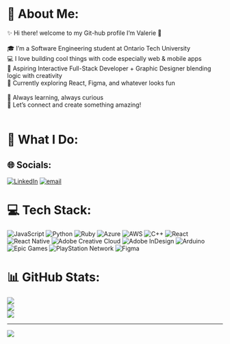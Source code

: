 # 💫 About Me:
 ✨ Hi there! welcome to my Git-hub profile I’m Valerie 👋<br><br>🎓 I’m a Software Engineering student at Ontario Tech University  <br>💻 I love building cool things with code especially web & mobile apps  <br>🎨 Aspiring Interactive Full-Stack Developer + Graphic Designer blending logic with creativity  <br>🚀 Currently exploring React, Figma, and whatever looks fun<br><br>🧠 Always learning, always curious  <br>💬 Let’s connect and create something amazing!<br><br>

# 💫 What I Do:
## 🌐 Socials:
[![LinkedIn](https://img.shields.io/badge/LinkedIn-%230077B5.svg?logo=linkedin&logoColor=white)](https://linkedin.com/in/https://www.linkedin.com/in/valerie-ekeigwe-804ba1320/) [![email](https://img.shields.io/badge/Email-D14836?logo=gmail&logoColor=white)](mailto:valeriecekeigwe@gmail.com) 

# 💻 Tech Stack:
![JavaScript](https://img.shields.io/badge/javascript-%23323330.svg?style=for-the-badge&logo=javascript&logoColor=%23F7DF1E) ![Python](https://img.shields.io/badge/python-3670A0?style=for-the-badge&logo=python&logoColor=ffdd54) ![Ruby](https://img.shields.io/badge/ruby-%23CC342D.svg?style=for-the-badge&logo=ruby&logoColor=white) ![Azure](https://img.shields.io/badge/azure-%230072C6.svg?style=for-the-badge&logo=microsoftazure&logoColor=white) ![AWS](https://img.shields.io/badge/AWS-%23FF9900.svg?style=for-the-badge&logo=amazon-aws&logoColor=white) ![C++](https://img.shields.io/badge/c++-%2300599C.svg?style=for-the-badge&logo=c%2B%2B&logoColor=white) ![React](https://img.shields.io/badge/react-%2320232a.svg?style=for-the-badge&logo=react&logoColor=%2361DAFB) ![React Native](https://img.shields.io/badge/react_native-%2320232a.svg?style=for-the-badge&logo=react&logoColor=%2361DAFB) ![Adobe Creative Cloud](https://img.shields.io/badge/Adobe%20Creative%20Cloud-DA1F26.svg?style=for-the-badge&logo=Adobe%20Creative%20Cloud&logoColor=white) ![Adobe InDesign](https://img.shields.io/badge/Adobe%20InDesign-49021F?style=for-the-badge&logo=adobeindesign&logoColor=FF3366) ![Arduino](https://img.shields.io/badge/-Arduino-00979D?style=for-the-badge&logo=Arduino&logoColor=white) ![Epic Games](https://img.shields.io/badge/epicgames-%23313131.svg?style=for-the-badge&logo=epicgames&logoColor=white) ![PlayStation Network](https://img.shields.io/badge/PSN-%230070D1.svg?style=for-the-badge&logo=Playstation&logoColor=white) ![Figma](https://img.shields.io/badge/figma-%23F24E1E.svg?style=for-the-badge&logo=figma&logoColor=white)
# 📊 GitHub Stats:
![](https://github-readme-stats.vercel.app/api?username=valerie-ekeigwe&theme=midnight-purple&hide_border=false&include_all_commits=false&count_private=false)<br/>
![](https://nirzak-streak-stats.vercel.app/?user=valerie-ekeigwe&theme=midnight-purple&hide_border=false)<br/>
![](https://github-readme-stats.vercel.app/api/top-langs/?username=valerie-ekeigwe&theme=midnight-purple&hide_border=false&include_all_commits=false&count_private=false&layout=compact)

---
[![](https://visitcount.itsvg.in/api?id=valerie-ekeigwe&icon=0&color=0)](https://visitcount.itsvg.in)

<!-- Proudly created with GPRM ( https://gprm.itsvg.in ) -->
